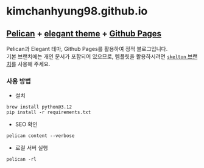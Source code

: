 # kimchanhyung98.github.io

## [Pelican](https://getpelican.com) + [elegant theme](https://pelicanthemes.com/elegant/) + [Github Pages](https://pages.github.com)

Pelican과 Elegant 테마, Github Pages를 활용하여 정적 블로그입니다.  
기본 브랜치에는 개인 문서가 포함되어 있으므로, 템플릿을 활용하시려면 [`skelton` 브랜치](https://github.com/kimchanhyung98/kimchanhyung98.github.io/tree/skeleton)를 사용해 주세요.

### 사용 방법

- 설치

```shell
brew install python@3.12
pip install -r requirements.txt
```

- SEO 확인

```shell
pelican content --verbose
```

- 로컬 서버 실행

```shell
pelican -rl
```
